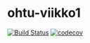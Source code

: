 # ohtu-viikko1

[![Build Status](https://travis-ci.org/andeem/ohtu-viikko1.svg?branch=master)](https://travis-ci.org/andeem/ohtu-viikko1)
[![codecov](https://codecov.io/gh/andeem/ohtu-viikko1/branch/master/graph/badge.svg)](https://codecov.io/gh/andeem/ohtu-viikko1)
